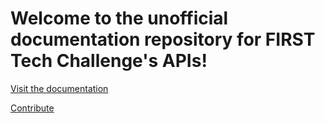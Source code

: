 # Welcome to the unofficial documentation repository for FIRST Tech Challenge's APIs!

[Visit the documentation](https://ftc-java.github.io)

[Contribute](https://ftc-java.github.io/contributing)